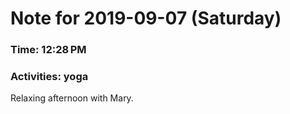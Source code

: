 # Note for 2019-09-07 (Saturday)
### Time: 12:28 PM
### Activities: yoga

Relaxing afternoon with Mary.
